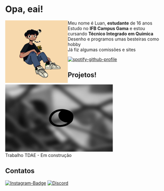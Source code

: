 <h1>Opa, eai!</h1>
<a href="https://luviniu-portfolio.vercel.app/"><img src="luvinius.png" width="200" height="200" align="left"></img></a>
<p> Meu nome é Luan, <b>estudante</b> de 16 anos
<br>Estudo no <b>IFB Campus Gama</b> e estou cursando <b>Técnico Integrado em Química</b>
<br>Desenho e programos umas besteiras como hobby
<br> Já fiz algumas comissões e sites</p>

[![spotify-github-profile](https://spotify-github-profile.vercel.app/api/view?uid=31bx5bqxkeaebxsc763nkyhssujq&cover_image=true&theme=natemoo-re&show_offline=false&background_color=000000&interchange=true&bar_color=453a6e&bar_color_cover=false)](https://github.com/kittinan/spotify-github-profile)
<h2>Projetos!</h2>
<div></div><a href="https://tdar-rs.vercel.app/"></p><img src="inwork.png" width="344" height="215" border-radius="20px"></img></a></div>
<div></div>Trabalho TDAE - Em construção</div>

<h2>Contatos</h2>

[![Instagram-Badge](https://img.shields.io/badge/Instagram-E4405F.svg?style=for-the-badge&logo=Instagram&logoColor=white)](https://www.instagram.com/luviniu__/)
[![Discord](https://img.shields.io/badge/Discord-%235865F2.svg?style=for-the-badge&logo=discord&logoColor=white)](discord.png)
